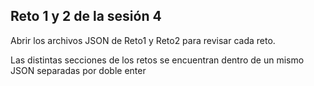 ## Reto 1 y 2 de la sesión 4

Abrir los archivos JSON de Reto1 y Reto2 para revisar cada reto. 

Las distintas secciones de los retos se encuentran dentro de un mismo JSON separadas por doble enter